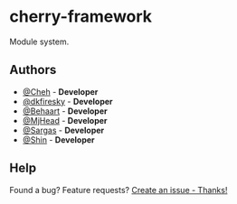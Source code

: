 # cherry-framework
Module system.

## Authors

* [@Cheh](https://github.com/cheh) - **Developer**
* [@dkfiresky](https://github.com/dkfiresky) - **Developer**
* [@Behaart](https://github.com/MakhonkoDenis) - **Developer**
* [@MjHead](https://github.com/MjHead) - **Developer**
* [@Sargas](https://github.com/SargasTM) - **Developer**
* [@Shin](https://github.com/shinTM) - **Developer**

## Help
Found a bug? Feature requests? [Create an issue - Thanks!](https://github.com/CherryFramework/cherry-framework/issues/new)
